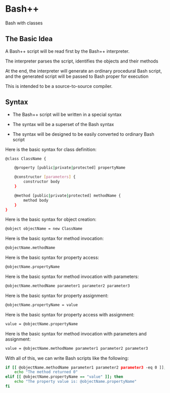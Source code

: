 # Bash++

Bash with classes

## The Basic Idea

A Bash++ script will be read first by the Bash++ interpreter.

The interpreter parses the script, identifies the objects and their methods

At the end, the interpreter will generate an ordinary procedural Bash script, and the generated script will be passed to Bash proper for execution

This is intended to be a source-to-source compiler.

## Syntax

 - The Bash++ script will be written in a special syntax

 - The syntax will be a superset of the Bash syntax

 - The syntax will be designed to be easily converted to ordinary Bash script

Here is the basic syntax for class definition:

```sh
@class ClassName {

	@property [public|private|protected] propertyName

	@constructor [parameters] {
		constructor body
	}

	@method [public|private|protected] methodName {
		method body
	}
}
```

Here is the basic syntax for object creation:

```sh
@object objectName = new ClassName
```

Here is the basic syntax for method invocation:

```sh
@objectName.methodName
```

Here is the basic syntax for property access:

```sh
@objectName.propertyName
```

Here is the basic syntax for method invocation with parameters:

```sh
@objectName.methodName parameter1 parameter2 parameter3
```

Here is the basic syntax for property assignment:

```sh
@objectName.propertyName = value
```


Here is the basic syntax for property access with assignment:

```sh
value = @objectName.propertyName
```

Here is the basic syntax for method invocation with parameters and assignment:

```sh
value = @objectName.methodName parameter1 parameter2 parameter3
```

With all of this, we can write Bash scripts like the following:

```sh
if [[ @objectName.methodName parameter1 parameter2 parameter3 -eq 0 ]]; then
	echo "The method returned 0"
elif [[ @objectName.propertyName == "value" ]]; then
	echo "The property value is: @objectName.propertyName"
fi
```